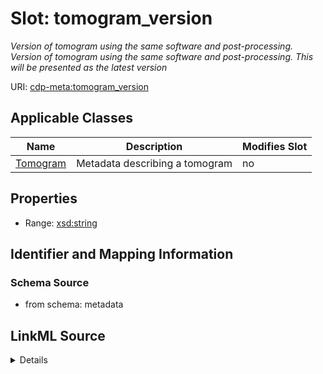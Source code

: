 # Slot: tomogram_version


_Version of tomogram using the same software and post-processing. Version of tomogram using the same software and post-processing. This will be presented as the latest version_



URI: [cdp-meta:tomogram_version](metadatatomogram_version)



<!-- no inheritance hierarchy -->




## Applicable Classes

| Name | Description | Modifies Slot |
| --- | --- | --- |
[Tomogram](Tomogram.md) | Metadata describing a tomogram |  no  |







## Properties

* Range: [xsd:string](http://www.w3.org/2001/XMLSchema#string)





## Identifier and Mapping Information







### Schema Source


* from schema: metadata




## LinkML Source

<details>
```yaml
name: tomogram_version
description: Version of tomogram using the same software and post-processing. Version
  of tomogram using the same software and post-processing. This will be presented
  as the latest version
from_schema: metadata
exact_mappings:
- cdp-common:tomogram_version
rank: 1000
alias: tomogram_version
owner: Tomogram
domain_of:
- Tomogram
range: string
inlined: true
inlined_as_list: true

```
</details>
